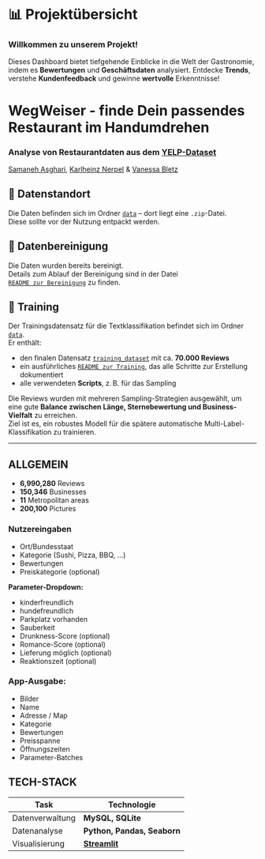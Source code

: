 # 📊 Projektübersicht

### Willkommen zu unserem Projekt!   
Dieses Dashboard bietet tiefgehende Einblicke in die Welt der Gastronomie, indem es **Bewertungen** und **Geschäftsdaten** analysiert. Entdecke **Trends**, verstehe **Kundenfeedback** und gewinne **wertvolle** Erkenntnisse!

# WegWeiser - finde Dein passendes Restaurant im Handumdrehen
### Analyse von Restaurantdaten aus dem [YELP-Dataset](https://business.yelp.com/data/resources/open-dataset/)
[Samaneh Asghari](https://github.com/samaneh-asghari), [Karlheinz Nerpel](https://github.com/User-1175) & [Vanessa Bletz](https://github.com/VanessaJohannsdottir)


## 📁 Datenstandort

Die Daten befinden sich im Ordner [`data`](./data/) – dort liegt eine `.zip`-Datei.  
Diese sollte vor der Nutzung entpackt werden.

## 🧹 Datenbereinigung

Die Daten wurden bereits bereinigt.  
Details zum Ablauf der Bereinigung sind in der Datei  
[`README zur Bereinigung`](./cleaning/README.md) zu finden.


## 🧠 Training

Der Trainingsdatensatz für die Textklassifikation befindet sich im Ordner  [`data`](./data/).  
Er enthält:

- den finalen Datensatz [`training_dataset`](./training/training_dataset_70k_balanced_token.zip) mit ca. **70.000 Reviews**  
- ein ausführliches [`README zur Training`](./training/README.md), das alle Schritte zur Erstellung dokumentiert  
- alle verwendeten **Scripts**, z. B. für das Sampling  

Die Reviews wurden mit mehreren Sampling-Strategien ausgewählt, um eine gute **Balance zwischen Länge, Sternebewertung und Business-Vielfalt** zu erreichen.  
Ziel ist es, ein robustes Modell für die spätere automatische Multi-Label-Klassifikation zu trainieren.

---

## ALLGEMEIN
- **6,990,280** Reviews
- **150,346** Businesses
- **11** Metropolitan areas
- **200,100** Pictures

### Nutzereingaben

- Ort/Bundesstaat
- Kategorie (Sushi, Pizza, BBQ, ...)
- Bewertungen
- Preiskategorie (optional)
  
**Parameter-Dropdown:**
- kinderfreundlich
- hundefreundlich
- Parkplatz vorhanden
- Sauberkeit
- Drunkness-Score (optional)
- Romance-Score (optional)
- Lieferung möglich (optional)
- Reaktionszeit (optional)


### App-Ausgabe:

- Bilder
- Name
- Adresse / Map
- Kategorie
- Bewertungen
- Preisspanne
- Öffnungszeiten
- Parameter-Batches


## TECH-STACK

| Task            | Technologie                                 |
|-----------------|---------------------------------------------|
| Datenverwaltung | **MySQL, SQLite**                           |
| Datenanalyse    | **Python, Pandas, Seaborn**                 |
| Visualisierung  | **[Streamlit](https://docs.streamlit.io/)** |
